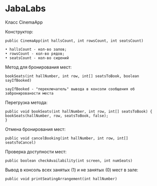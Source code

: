 # JabaLabs
Класс CinemaApp

Конструктор:
    
    public CinemaApp(int hallsCount, int rowsCount, int seatsCount)

    • hallsCount - кол-во залов;
    • rowsCount - кол-во рядов;
    • seatsCount - кол-во сидений

Метод для бронирования мест:

    bookSeats(int hallNumber, int row, int[] seatsToBook, boolean sayIfBooked)

    sayIfBooked - "переключатель" вывода в консоли сообщения об забронированости места

Перегрузка метода:

    public void bookSeats(int hallNumber, int row, int[] seatsToBook) {
    bookSeats(hallNumber, row, seatsToBook, false);
    }

Отмена бронирования мест:

    public void cancelBooking(int hallNumber, int row, int[] seatsToCancel)

Проверка доступности мест:

    public boolean checkAvailability(int screen, int numSeats)

Вывод в консоль всех занятых (1) и не занятых (0) мест в зале:

    public void printSeatingArrangement(int hallNumber)
